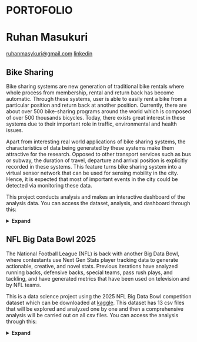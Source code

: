 # PORTOFOLIO

# Ruhan Masukuri
ruhanmasykuri@gmail.com
[linkedin](https://www.linkedin.com/in/ruhan-masykuri-5310a41bb/)

## Bike Sharing
Bike sharing systems are new generation of traditional bike rentals where whole process from membership, rental and return 
back has become automatic. Through these systems, user is able to easily rent a bike from a particular position and return 
back at another position. Currently, there are about over 500 bike-sharing programs around the world which is composed of 
over 500 thousands bicycles. Today, there exists great interest in these systems due to their important role in traffic, 
environmental and health issues. 

Apart from interesting real world applications of bike sharing systems, the characteristics of data being generated by
these systems make them attractive for the research. Opposed to other transport services such as bus or subway, the duration
of travel, departure and arrival position is explicitly recorded in these systems. This feature turns bike sharing system into
a virtual sensor network that can be used for sensing mobility in the city. Hence, it is expected that most of important
events in the city could be detected via monitoring these data.

This project conducts analysis and makes an interactive dashboard of the analysis data. You can access the dataset, analysis, and dashboard through this: 
<details>
  <summary><strong>Expand</strong></summary>
  <ul>
    <li><a href="https://github.com/hanru789/bike_sharing/tree/main/bike_sharing_dataset">Dataset</a></li>
    <li><a href="https://github.com/hanru789/bike_sharing/blob/main/Proyek%20Analisis%20Data.ipynb">Analysis</a></li>
    <li><a href="https://bikesharing-s9xhfypjcgcng7yemj6hpq.streamlit.app">Dashboard</a></li>
  </ul>
</details>


## NFL Big Data Bowl 2025
The National Football League (NFL) is back with another Big Data Bowl, where contestants use Next Gen Stats player tracking data to generate actionable, creative, and novel stats. Previous iterations have analyzed running backs, defensive backs, special teams, pass rush plays, and tackling, and have generated metrics that have been used on television and by NFL teams.

This is a data science project using the 2025 NFL Big Data Bowl competition dataset which can be downloaded at [kaggle](https://www.kaggle.com/competitions/nfl-big-data-bowl-2025/data?select=games.csv).
This dataset has 13 csv files that will be explored and analyzed one by one and then a comprehensive analysis will be carried out on all csv files. You can access the analysis through this:
<details>
  <summary><strong>Expand</strong></summary>
  <ul>
    <li><a href="https://github.com/hanru789/NFL-Big-Data-Bowl-2025/blob/main/about-games.ipynb">games.csv</a></li>
    <li>player_play.csv</li>
    <li>players.csv</li>
    <li>plays.csv</li>
    <li>tracking_week_1.csv</li>
    <li>tracking_week_2.csv</li>
    <li>tracking_week_3.csv</li>
    <li>tracking_week_4.csv</li>
    <li>tracking_week_5.csv</li>
    <li>tracking_week_6.csv</li>
    <li>tracking_week_7.csv</li>
    <li>tracking_week_8.csv</li>
    <li>tracking_week_9.csv</li>
    <li>Conclusion</li>
  </ul>
</details>
